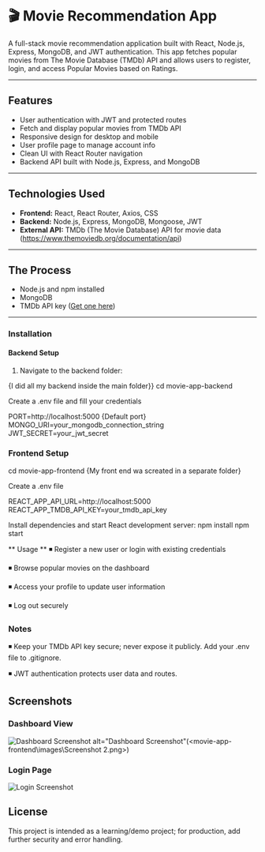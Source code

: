 # 🎬 Movie Recommendation App

A full-stack movie recommendation application built with React, Node.js, Express, MongoDB, and JWT authentication. This app fetches popular movies from The Movie Database (TMDb) API and allows users to register, login, and access Popular Movies based on Ratings.

---

## Features

- User authentication with JWT and protected routes
- Fetch and display popular movies from TMDb API
- Responsive design for desktop and mobile
- User profile page to manage account info
- Clean UI with React Router navigation
- Backend API built with Node.js, Express, and MongoDB

---

## Technologies Used

- **Frontend:** React, React Router, Axios, CSS
- **Backend:** Node.js, Express, MongoDB, Mongoose, JWT
- **External API:** TMDb (The Movie Database) API for movie data (https://www.themoviedb.org/documentation/api)

---

## The Process

- Node.js and npm installed
- MongoDB 
- TMDb API key ([Get one here](https://www.themoviedb.org/documentation/api))

---

### Installation

#### Backend Setup

1. Navigate to the backend folder:

{I did all my backend inside the main folder}}
cd movie-app-backend

Create a .env file and fill your credentials

PORT=http://localhost:5000 {Default port}
MONGO_URI=your_mongodb_connection_string
JWT_SECRET=your_jwt_secret

### Frontend Setup 
cd movie-app-frontend {My front end wa screated in a separate folder}

Create a .env file 

REACT_APP_API_URL=http://localhost:5000
REACT_APP_TMDB_API_KEY=your_tmdb_api_key

Install dependencies and start React development server: 
npm install
npm start

** Usage **
◾ Register a new user or login with existing credentials

◾ Browse popular movies on the dashboard

◾ Access your profile to update user information

◾ Log out securely

### Notes
◾ Keep your TMDb API key secure; never expose it publicly. Add your .env file to .gitignore. 

◾ JWT authentication protects user data and routes.

## Screenshots

### Dashboard View

![Dashboard Screenshot](<movie-app-frontend/images/Screenshot 1.png>) alt="Dashboard Screenshot"(<movie-app-frontend\images\Screenshot 2.png>)

### Login Page

![Login Screenshot](<movie-app-frontend/images/Screenshot login page.png>)

## License
This project is intended as a learning/demo project; for production, add further security and error handling.